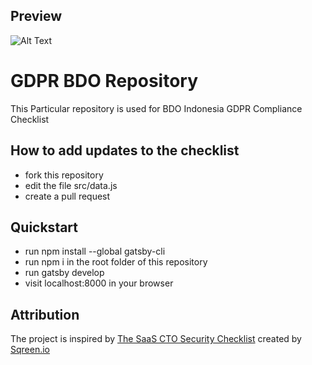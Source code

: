 ## Preview
![Alt Text](https://media.giphy.com/media/uj7QvfknkdpwuNZ71D/giphy.gif)

# GDPR BDO Repository
This Particular repository is used for BDO Indonesia GDPR Compliance Checklist

## How to add updates to the checklist

- fork this repository
- edit the file src/data.js
- create a pull request


## Quickstart

- run npm install --global gatsby-cli
- run npm i in the root folder of this repository
- run gatsby develop
- visit localhost:8000 in your browser

## Attribution

The project is inspired by [The SaaS CTO Security Checklist](https://cto-security-checklist.sqreen.io/) 
created by [Sqreen.io](https://www.sqreen.io/)




